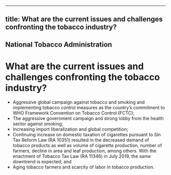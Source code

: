 --- 
 title: What are the current issues and challenges confronting the tobacco industry?
 ---

## National Tobacco Administration

# What are the current issues and challenges confronting the tobacco industry?


 - Aggressive global campaign against tobacco and smoking and implementing tobacco control measures as the country’s commitment to WHO Framework Convention on Tobacco Control (FCTC);
 - The aggressive government campaign and strong lobby from the health sector against smoking;
 - Increasing import liberalization and global competition;
 - Continuing increase on domestic taxation of cigarettes pursuant to Sin Tax Reform Law (RA 10351) resulted in the decreased demand of tobacco products as well as volume of cigarette production, number of farmers, decline in area and leaf production, among others.  With the enactment of  Tobacco Tax Law (RA 11346) in July 2019, the same downtrend is expected; and
 - Aging tobacco farmers and scarcity of labor in tobacco production.
